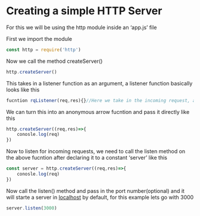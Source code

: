 # Creating a simple HTTP Server

For this we will be using the http module inside an ‘app.js’ file

First we import the module

```jsx
const http = require('http')
```

Now we call the method createServer()

```jsx
http.createServer()
```

This takes in a listener function as an argument, a listener function basically looks like this

```jsx
fucntion rqListener(req,res){}//Here we take in the incoming request, and the server response as arguments 
```

We can turn this into an anonymous arrow fucntion and pass it directly like this

```jsx
http.createServer((req,res)=>{
	conosle.log(req)
})
```

Now to listen for incoming requests, we need to call the listen method on the above fucntion after declaring it to a constant ‘server’ like this

```jsx
const server = http.createServer((req,res)=>{
	conosle.log(req)
})
```

Now call the listen() method and pass in the port number(optional) and it will starte a server in [localhost](http://localhost) by default, for this example lets go with 3000

```jsx
server.listen(3000)
```